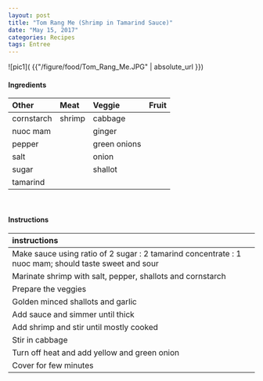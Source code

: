 ```yaml
---
layout: post
title: "Tom Rang Me (Shrimp in Tamarind Sauce)"
date: "May 15, 2017"
categories: Recipes
tags: Entree
---
```




![pic1]( {{"/figure/food/Tom_Rang_Me.JPG" | absolute_url }})




#### Ingredients

<table class = "presenttab">
 <thead>
  <tr>
   <th style="text-align:left;"> Other </th>
   <th style="text-align:left;"> Meat </th>
   <th style="text-align:left;"> Veggie </th>
   <th style="text-align:left;"> Fruit </th>
  </tr>
 </thead>
<tbody>
  <tr>
   <td style="text-align:left;"> cornstarch </td>
   <td style="text-align:left;"> shrimp </td>
   <td style="text-align:left;"> cabbage </td>
   <td style="text-align:left;">  </td>
  </tr>
  <tr>
   <td style="text-align:left;"> nuoc mam </td>
   <td style="text-align:left;">  </td>
   <td style="text-align:left;"> ginger </td>
   <td style="text-align:left;">  </td>
  </tr>
  <tr>
   <td style="text-align:left;"> pepper </td>
   <td style="text-align:left;">  </td>
   <td style="text-align:left;"> green onions </td>
   <td style="text-align:left;">  </td>
  </tr>
  <tr>
   <td style="text-align:left;"> salt </td>
   <td style="text-align:left;">  </td>
   <td style="text-align:left;"> onion </td>
   <td style="text-align:left;">  </td>
  </tr>
  <tr>
   <td style="text-align:left;"> sugar </td>
   <td style="text-align:left;">  </td>
   <td style="text-align:left;"> shallot </td>
   <td style="text-align:left;">  </td>
  </tr>
  <tr>
   <td style="text-align:left;"> tamarind </td>
   <td style="text-align:left;">  </td>
   <td style="text-align:left;">  </td>
   <td style="text-align:left;">  </td>
  </tr>
</tbody>
</table>

<br>

#### Instructions

<table class = "presenttabnoh">
 <thead>
  <tr>
   <th style="text-align:left;"> instructions </th>
  </tr>
 </thead>
<tbody>
  <tr>
   <td style="text-align:left;"> Make sauce using ratio of 2 sugar : 2 tamarind concentrate : 1 nuoc mam; should taste sweet and sour </td>
  </tr>
  <tr>
   <td style="text-align:left;"> Marinate shrimp with salt, pepper, shallots and cornstarch </td>
  </tr>
  <tr>
   <td style="text-align:left;"> Prepare the veggies </td>
  </tr>
  <tr>
   <td style="text-align:left;"> Golden minced shallots and garlic </td>
  </tr>
  <tr>
   <td style="text-align:left;"> Add sauce and simmer until thick </td>
  </tr>
  <tr>
   <td style="text-align:left;"> Add shrimp and stir until mostly cooked </td>
  </tr>
  <tr>
   <td style="text-align:left;"> Stir in cabbage </td>
  </tr>
  <tr>
   <td style="text-align:left;"> Turn off heat and add yellow and green onion </td>
  </tr>
  <tr>
   <td style="text-align:left;"> Cover for few minutes </td>
  </tr>
</tbody>
</table>

